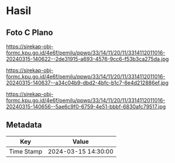 # Hasil

## Foto C Plano

https://sirekap-obj-formc.kpu.go.id/4e6f/pemilu/ppwp/33/14/11/20/11/3314112011016-20240315-140622--2de31915-a693-4576-9cc6-f53b3ca275da.jpg

https://sirekap-obj-formc.kpu.go.id/4e6f/pemilu/ppwp/33/14/11/20/11/3314112011016-20240315-140637--a34c04b9-dbd2-4bfc-b1c7-6e4d212886ef.jpg

https://sirekap-obj-formc.kpu.go.id/4e6f/pemilu/ppwp/33/14/11/20/11/3314112011016-20240315-140656--5ae6c9f0-6759-4e51-bbbf-6830afc79517.jpg


## Metadata

| Key        | Value               |
| ---------- | ------------------- |
| Time Stamp | 2024-03-15 14:30:00 |



